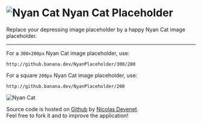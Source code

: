 # ![Nyan Cat](https://raw.githubusercontent.com/Devenet/NyanPlaceholder/master/assets/icon/favicon.png) Nyan Cat Placeholder 

Replace your depressing image placeholder by a happy Nyan Cat image placeholder.

***

For a `300×200px` Nyan Cat image placeholder, use:

    http://github.banana.dev/NyanPlaceholder/300/200

For a square `200px` Nyan Cat image placeholder, use:

    http://github.banana.dev/NyanPlaceholder/200


![Nyan Cat](https://labs.devenet.eu/nyancat-placeholder/150)


Source code is hosted on [Github](https://github.com/Devenet/NyanPlaceholder) by [Nicolas Devenet](https://nicolas.devenet.info).  
Feel free to fork it and to improve the application!